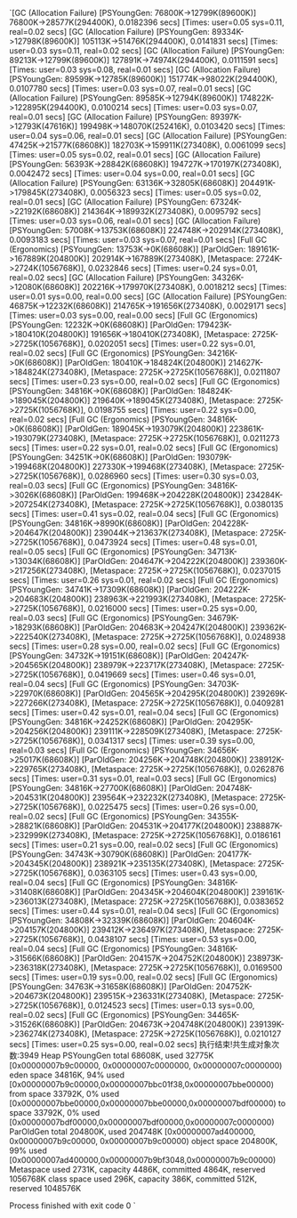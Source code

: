 `[GC (Allocation Failure) [PSYoungGen: 76800K->12799K(89600K)] 76800K->28577K(294400K), 0.0182396 secs] [Times: user=0.05 sys=0.11, real=0.02 secs] 
[GC (Allocation Failure) [PSYoungGen: 89334K->12798K(89600K)] 105113K->51476K(294400K), 0.0141831 secs] [Times: user=0.03 sys=0.11, real=0.02 secs] 
[GC (Allocation Failure) [PSYoungGen: 89213K->12799K(89600K)] 127891K->74974K(294400K), 0.0111591 secs] [Times: user=0.03 sys=0.08, real=0.01 secs] 
[GC (Allocation Failure) [PSYoungGen: 89599K->12785K(89600K)] 151774K->98022K(294400K), 0.0107780 secs] [Times: user=0.03 sys=0.07, real=0.01 secs] 
[GC (Allocation Failure) [PSYoungGen: 89585K->12794K(89600K)] 174822K->122895K(294400K), 0.0100214 secs] [Times: user=0.03 sys=0.07, real=0.01 secs] 
[GC (Allocation Failure) [PSYoungGen: 89397K->12793K(47616K)] 199498K->148070K(252416K), 0.0103420 secs] [Times: user=0.04 sys=0.06, real=0.01 secs] 
[GC (Allocation Failure) [PSYoungGen: 47425K->21577K(68608K)] 182703K->159911K(273408K), 0.0061099 secs] [Times: user=0.05 sys=0.02, real=0.01 secs] 
[GC (Allocation Failure) [PSYoungGen: 56393K->28842K(68608K)] 194727K->170197K(273408K), 0.0042472 secs] [Times: user=0.04 sys=0.00, real=0.01 secs] 
[GC (Allocation Failure) [PSYoungGen: 63136K->32805K(68608K)] 204491K->179845K(273408K), 0.0056323 secs] [Times: user=0.05 sys=0.02, real=0.01 secs] 
[GC (Allocation Failure) [PSYoungGen: 67324K->22192K(68608K)] 214364K->189932K(273408K), 0.0095792 secs] [Times: user=0.03 sys=0.06, real=0.01 secs] 
[GC (Allocation Failure) [PSYoungGen: 57008K->13753K(68608K)] 224748K->202914K(273408K), 0.0093183 secs] [Times: user=0.03 sys=0.07, real=0.01 secs] 
[Full GC (Ergonomics) [PSYoungGen: 13753K->0K(68608K)] [ParOldGen: 189161K->167889K(204800K)] 202914K->167889K(273408K), [Metaspace: 2724K->2724K(1056768K)], 0.0232846 secs] [Times: user=0.24 sys=0.01, real=0.02 secs] 
[GC (Allocation Failure) [PSYoungGen: 34326K->12080K(68608K)] 202216K->179970K(273408K), 0.0018212 secs] [Times: user=0.01 sys=0.00, real=0.00 secs] 
[GC (Allocation Failure) [PSYoungGen: 46875K->12232K(68608K)] 214765K->191656K(273408K), 0.0029171 secs] [Times: user=0.03 sys=0.00, real=0.00 secs] 
[Full GC (Ergonomics) [PSYoungGen: 12232K->0K(68608K)] [ParOldGen: 179423K->180410K(204800K)] 191656K->180410K(273408K), [Metaspace: 2725K->2725K(1056768K)], 0.0202051 secs] [Times: user=0.22 sys=0.01, real=0.02 secs] 
[Full GC (Ergonomics) [PSYoungGen: 34216K->0K(68608K)] [ParOldGen: 180410K->184824K(204800K)] 214627K->184824K(273408K), [Metaspace: 2725K->2725K(1056768K)], 0.0211807 secs] [Times: user=0.23 sys=0.00, real=0.02 secs] 
[Full GC (Ergonomics) [PSYoungGen: 34816K->0K(68608K)] [ParOldGen: 184824K->189045K(204800K)] 219640K->189045K(273408K), [Metaspace: 2725K->2725K(1056768K)], 0.0198755 secs] [Times: user=0.22 sys=0.00, real=0.02 secs] 
[Full GC (Ergonomics) [PSYoungGen: 34816K->0K(68608K)] [ParOldGen: 189045K->193079K(204800K)] 223861K->193079K(273408K), [Metaspace: 2725K->2725K(1056768K)], 0.0211273 secs] [Times: user=0.22 sys=0.01, real=0.02 secs] 
[Full GC (Ergonomics) [PSYoungGen: 34251K->0K(68608K)] [ParOldGen: 193079K->199468K(204800K)] 227330K->199468K(273408K), [Metaspace: 2725K->2725K(1056768K)], 0.0286960 secs] [Times: user=0.30 sys=0.03, real=0.03 secs] 
[Full GC (Ergonomics) [PSYoungGen: 34816K->3026K(68608K)] [ParOldGen: 199468K->204228K(204800K)] 234284K->207254K(273408K), [Metaspace: 2725K->2725K(1056768K)], 0.0380135 secs] [Times: user=0.41 sys=0.02, real=0.04 secs] 
[Full GC (Ergonomics) [PSYoungGen: 34816K->8990K(68608K)] [ParOldGen: 204228K->204647K(204800K)] 239044K->213637K(273408K), [Metaspace: 2725K->2725K(1056768K)], 0.0473924 secs] [Times: user=0.48 sys=0.01, real=0.05 secs] 
[Full GC (Ergonomics) [PSYoungGen: 34713K->13034K(68608K)] [ParOldGen: 204647K->204222K(204800K)] 239360K->217256K(273408K), [Metaspace: 2725K->2725K(1056768K)], 0.0237015 secs] [Times: user=0.26 sys=0.01, real=0.02 secs] 
[Full GC (Ergonomics) [PSYoungGen: 34741K->17309K(68608K)] [ParOldGen: 204222K->204683K(204800K)] 238963K->221993K(273408K), [Metaspace: 2725K->2725K(1056768K)], 0.0216000 secs] [Times: user=0.25 sys=0.00, real=0.03 secs] 
[Full GC (Ergonomics) [PSYoungGen: 34679K->18293K(68608K)] [ParOldGen: 204683K->204247K(204800K)] 239362K->222540K(273408K), [Metaspace: 2725K->2725K(1056768K)], 0.0248938 secs] [Times: user=0.28 sys=0.00, real=0.02 secs] 
[Full GC (Ergonomics) [PSYoungGen: 34732K->19151K(68608K)] [ParOldGen: 204247K->204565K(204800K)] 238979K->223717K(273408K), [Metaspace: 2725K->2725K(1056768K)], 0.0419669 secs] [Times: user=0.46 sys=0.01, real=0.04 secs] 
[Full GC (Ergonomics) [PSYoungGen: 34703K->22970K(68608K)] [ParOldGen: 204565K->204295K(204800K)] 239269K->227266K(273408K), [Metaspace: 2725K->2725K(1056768K)], 0.0409281 secs] [Times: user=0.42 sys=0.01, real=0.04 secs] 
[Full GC (Ergonomics) [PSYoungGen: 34816K->24252K(68608K)] [ParOldGen: 204295K->204256K(204800K)] 239111K->228509K(273408K), [Metaspace: 2725K->2725K(1056768K)], 0.0341317 secs] [Times: user=0.39 sys=0.00, real=0.03 secs] 
[Full GC (Ergonomics) [PSYoungGen: 34656K->25017K(68608K)] [ParOldGen: 204256K->204748K(204800K)] 238912K->229765K(273408K), [Metaspace: 2725K->2725K(1056768K)], 0.0262876 secs] [Times: user=0.31 sys=0.01, real=0.03 secs] 
[Full GC (Ergonomics) [PSYoungGen: 34816K->27700K(68608K)] [ParOldGen: 204748K->204531K(204800K)] 239564K->232232K(273408K), [Metaspace: 2725K->2725K(1056768K)], 0.0225475 secs] [Times: user=0.26 sys=0.00, real=0.02 secs] 
[Full GC (Ergonomics) [PSYoungGen: 34355K->28821K(68608K)] [ParOldGen: 204531K->204177K(204800K)] 238887K->232999K(273408K), [Metaspace: 2725K->2725K(1056768K)], 0.0186161 secs] [Times: user=0.21 sys=0.00, real=0.02 secs] 
[Full GC (Ergonomics) [PSYoungGen: 34743K->30790K(68608K)] [ParOldGen: 204177K->204345K(204800K)] 238921K->235135K(273408K), [Metaspace: 2725K->2725K(1056768K)], 0.0363105 secs] [Times: user=0.43 sys=0.00, real=0.04 secs] 
[Full GC (Ergonomics) [PSYoungGen: 34816K->31408K(68608K)] [ParOldGen: 204345K->204604K(204800K)] 239161K->236013K(273408K), [Metaspace: 2725K->2725K(1056768K)], 0.0383652 secs] [Times: user=0.44 sys=0.01, real=0.04 secs] 
[Full GC (Ergonomics) [PSYoungGen: 34808K->32339K(68608K)] [ParOldGen: 204604K->204157K(204800K)] 239412K->236497K(273408K), [Metaspace: 2725K->2725K(1056768K)], 0.0438107 secs] [Times: user=0.53 sys=0.00, real=0.04 secs] 
[Full GC (Ergonomics) [PSYoungGen: 34816K->31566K(68608K)] [ParOldGen: 204157K->204752K(204800K)] 238973K->236318K(273408K), [Metaspace: 2725K->2725K(1056768K)], 0.0169500 secs] [Times: user=0.19 sys=0.00, real=0.02 secs] 
[Full GC (Ergonomics) [PSYoungGen: 34763K->31658K(68608K)] [ParOldGen: 204752K->204673K(204800K)] 239515K->236331K(273408K), [Metaspace: 2725K->2725K(1056768K)], 0.0124523 secs] [Times: user=0.13 sys=0.00, real=0.02 secs] 
[Full GC (Ergonomics) [PSYoungGen: 34465K->31526K(68608K)] [ParOldGen: 204673K->204748K(204800K)] 239139K->236274K(273408K), [Metaspace: 2725K->2725K(1056768K)], 0.0210127 secs] [Times: user=0.25 sys=0.00, real=0.02 secs] 
执行结束!共生成对象次数:3949
Heap
 PSYoungGen      total 68608K, used 32775K [0x00000007b9c00000, 0x00000007c0000000, 0x00000007c0000000)
  eden space 34816K, 94% used [0x00000007b9c00000,0x00000007bbc01f38,0x00000007bbe00000)
  from space 33792K, 0% used [0x00000007bbe00000,0x00000007bbe00000,0x00000007bdf00000)
  to   space 33792K, 0% used [0x00000007bdf00000,0x00000007bdf00000,0x00000007c0000000)
 ParOldGen       total 204800K, used 204748K [0x00000007ad400000, 0x00000007b9c00000, 0x00000007b9c00000)
  object space 204800K, 99% used [0x00000007ad400000,0x00000007b9bf3048,0x00000007b9c00000)
 Metaspace       used 2731K, capacity 4486K, committed 4864K, reserved 1056768K
  class space    used 296K, capacity 386K, committed 512K, reserved 1048576K

Process finished with exit code 0
`